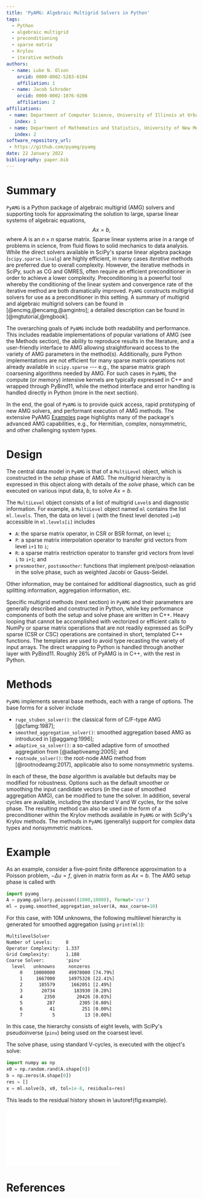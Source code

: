 ```yaml
---
title: 'PyAMG: Algebraic Multigrid Solvers in Python'
tags:
  - Python
  - algebraic multigrid
  - preconditioning
  - sparse matrix
  - Krylov
  - iterative methods
authors:
  - name: Luke N. Olson
    orcid: 0000-0002-5283-6104
    affiliation: 1
  - name: Jacob Schroder
    orcid: 0000-0002-1076-9206
    affiliation: 2
affiliations:
 - name: Department of Computer Science, University of Illinois at Urbana-Champaign, Urbana, IL USA 61801
   index: 1
 - name: Department of Mathematics and Statistics, University of New Mexico, Albuquerque, NM USA 87131
   index: 2
software_repository_url:
 - https://github.com/pyamg/pyamg
date: 22 January 2022
bibliography: paper.bib
---
```


# Summary

`PyAMG` is a Python package of algebraic multigrid (AMG) solvers and supporting
tools for approximating the solution to large, sparse linear systems of
algebraic equations,
$$A x = b,$$
where $A$ is an $n\times n$ sparse matrix.
Sparse linear systems arise in a range of
problems in science, from fluid flows to solid mechanics to data analysis.
While the direct solvers available in SciPy's sparse linear algebra package
(`scipy.sparse.linalg`) are highly efficient, in many cases *iterative* methods
are preferred due to overall complexity.  However, the iterative methods in
SciPy, such as CG and GMRES, often require an efficient preconditioner in order
to achieve a lower complexity.  Preconditioning is a powerful tool whereby the 
conditioning of the linear system and convergence rate of the iterative method
are both dramatically improved.
`PyAMG` constructs multigrid solvers for use as a
preconditioner in this setting.  A summary of multigrid and algebraic multigrid
solvers can be found in [@encmg,@encamg,@amgintro]; a detailed description can be found
in [@mgtutorial,@mgbook].

The overarching goals of `PyAMG` include both readability and performance.
This includes readable implementations of popular variations of AMG (see the
Methods section), the ability to reproduce results in the literature, and a user-friendly
interface to AMG allowing straightforward access to the variety of AMG parameters
in the method(s). Additionally, pure Python implementations are not efficient for many sparse matrix
operations not already available in `scipy.sparse` --- e.g., the sparse matrix graph 
coarsening algorithms needed by AMG. For such cases in `PyAMG`, the compute (or
memory) intensive kernels are typically expressed in C++ and wrapped through PyBind11, while the method
interface and error handling is handled directly in Python (more in the next section). 

In the end, the goal of `PyAMG` is to provide quick access, rapid prototyping of new AMG solvers,
and performant execution of AMG methods.  The extensive PyAMG 
[Examples](https://github.com/pyamg/pyamg/wiki/Examples) page highlights many of the package's
advanced AMG capabilities, e.g., for Hermitian, complex, nonsymmetric, and other challenging system types. 

# Design

The central data model in `PyAMG` is that of a `MultiLevel` object, which is
constructed in the *setup* phase of AMG.  The multigrid hierarchy is expressed
in this object along with details of the *solve* phase, which can be executed
on various input data, $b$, to solve $A x = b$.

The `MultiLevel` object consists of a list of multigrid `Level`s and diagnostic
information.  For example, a `MultiLevel` object named `ml` contains the list
`ml.levels`.  Then, the data on level `i` (with the finest level denoted `i=0`)
accessible in `ml.levels[i]` includes

- `A`: the sparse matrix operator, in CSR or BSR format, on level `i`;
- `P`: a sparse matrix interpolation operator to transfer grid vectors from level `i+1` to `i`;
- `R`: a sparse matrix restriction operator to transfer grid vectors from level `i` to `i+1`; and
- `presmoother`, `postsmoother`: functions that implement pre/post-relaxation in the solve phase, such as weighted Jacobi or Gauss-Seidel.

Other information, may be contained for additional diagnostics, such as grid
splitting information, aggregation information, etc.

Specific multigrid methods (next section) in `PyAMG` and their parameters are generally described
and constructed in Python, while key performance components of both the setup and solve phase
are written in C++.  Heavy looping that cannot be accomplished with vectorized
or efficient calls to NumPy or sparse matrix operations that are not readily
expressed as SciPy sparse (CSR or CSC) operations are contained in short,
templated C++ functions.  The templates are used to avoid type recasting the variety
of input arrays. The direct wrapping to Python is handled through another layer
with PyBind11.  Roughly 26\% of PyAMG is in C++, with the rest in Python.

# Methods

`PyAMG` implements several base methods, each with a range of options.  The base forms
for a solver include

- `ruge_stuben_solver()`: the classical form of C/F-type AMG [@cfamg:1987];
- `smoothed_aggregation_solver()`: smoothed aggregation based AMG as introduced in [@aggamg:1996];
- `adaptive_sa_solver()`: a so-called adaptive form of smoothed aggregation from [@adaptiveamg:2005]; and
- `rootnode_solver()`: the root-node AMG method from [@rootnodeamg:2017], applicable also to some nonsymmetric systems.

In each of these, the *base* algorithm is available but defaults may be
modified for robustness.  Options such as the default smoother or smoothing the
input candidate vectors (in the case of smoothed aggregation AMG), can be
modified to tune the solver.  In addition, several cycles are available,
including the standard V and W cycles, for the solve phase.  The resulting
method can also be used in the form of a preconditioner within the Krylov
methods available in `PyAMG` or with SciPy's Krylov methods.  The methods in
`PyAMG` (generally) support for complex data types and nonsymmetric matrices.  

# Example

As an example, consider a five-point finite difference approximation to a
Poisson problem, $-\Delta u = f$, given in matrix form as $A x = b$.  The
AMG setup phase is called with
```python
import pyamg
A = pyamg.gallery.poisson((1000,10000), format='csr')
ml = pyamg.smoothed_aggregation_solver(A, max_coarse=10)
```
For this case, with 10M unknowns, the following multilevel hierarchy
is generated for smoothed aggregation (using `print(ml)`):
```
MultilevelSolver
Number of Levels:     8
Operator Complexity:  1.337
Grid Complexity:      1.188
Coarse Solver:        'pinv'
  level   unknowns     nonzeros
     0    10000000     49978000 [74.79%]
     1     1667000     14975328 [22.41%]
     2      185579      1662051 [2.49%]
     3       20734       183930 [0.28%]
     4        2350        20426 [0.03%]
     5         287         2305 [0.00%]
     6          41          251 [0.00%]
     7           5           13 [0.00%]
```
In this case, the hierarchy consists of eight levels, with SciPy's pseudoinverse (`pinv`)
being used on the coarsest level.

The solve phase, using standard V-cycles, is executed with the object's solve:
```python
import numpy as np
x0 = np.random.rand(A.shape[0])
b = np.zeros(A.shape[0])
res = []
x = ml.solve(b, x0, tol=1e-8, residuals=res)
```
This leads to the residual history shown in \autoref{fig:example}.

![Algebraic multigrid convergence (relative residual).\label{fig:example}](example.pdf)

# References

